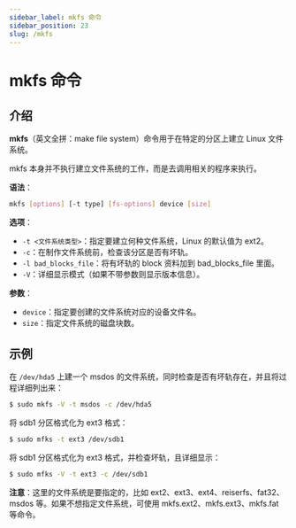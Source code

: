 ```yaml
---
sidebar_label: mkfs 命令
sidebar_position: 23
slug: /mkfs
---
```


# mkfs 命令



## 介绍

**mkfs**（英文全拼：make file system）命令用于在特定的分区上建立 Linux 文件系统。

mkfs 本身并不执行建立文件系统的工作，而是去调用相关的程序来执行。

**语法**：

```bash
mkfs [options] [-t type] [fs-options] device [size]
```

**选项**：

- `-t <文件系统类型>`：指定要建立何种文件系统，Linux 的默认值为 ext2。
- `-c`：在制作文件系统前，检查该分区是否有坏轨。
- `-l bad_blocks_file`：将有坏轨的 block 资料加到 bad_blocks_file 里面。
- `-V`：详细显示模式（如果不带参数则显示版本信息）。

**参数**：

- `device`：指定要创建的文件系统对应的设备文件名。
- `size`：指定文件系统的磁盘块数。



## 示例

在 `/dev/hda5` 上建一个 msdos 的文件系统，同时检查是否有坏轨存在，并且将过程详细列出来：

```bash
$ sudo mkfs -V -t msdos -c /dev/hda5
```

将 sdb1 分区格式化为 ext3 格式：

```bash
$ sudo mfks -t ext3 /dev/sdb1
```

将 sdb1 分区格式化为 ext3 格式，并检查坏轨，且详细显示：

```bash
$ sudo mfks -V -t ext3 -c /dev/sdb1
```

**注意**：这里的文件系统是要指定的，比如 ext2、ext3、ext4、reiserfs、fat32、msdos 等。如果不想指定文件系统，可使用 mkfs.ext2、mkfs.ext3、mkfs.fat 等命令。

